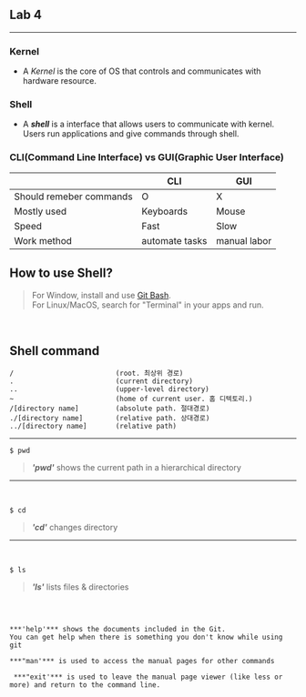 ## Lab 4
---
### Kernel
- A *Kernel* is the core of OS that controls and communicates with hardware resource.

### Shell
- A ***shell*** is a interface that allows users to communicate with kernel.  
Users run applications and give commands through shell.

### CLI(Command Line Interface) vs GUI(Graphic User Interface)
|  | CLI | GUI |
| ----- | ----- | -----|
| Should remeber commands | O | X |
| Mostly used | Keyboards | Mouse |
| Speed | Fast | Slow |
| Work method | automate tasks | manual labor |

## How to use Shell?
> For Window, install and use [Git Bash](https://git-scm.com/).  
> For Linux/MacOS, search for "Terminal" in your apps and run.

<br>

## Shell command
```
/                         (root. 최상위 경로)
.                         (current directory)
..                        (upper-level directory)
~                         (home of current user. 홈 디텍토리.)
/[directory name]         (absolute path. 절대경로)
./[directory name]        (relative path. 상대경로)
../[directory name]       (relative path)
```
<hr>

```
$ pwd
```
> ***'pwd'*** shows the current path in a hierarchical directory
<hr>
<br>

```
$ cd
```
> ***'cd'*** changes directory
<hr>
<br>

```
$ ls
```
> ***'ls'*** lists files & directories
<br>

```

***'help'*** shows the documents included in the Git.  
You can get help when there is something you don't know while using git

***"man'*** is used to access the manual pages for other commands  

 ***"exit'*** is used to leave the manual page viewer (like less or more) and return to the command line.

